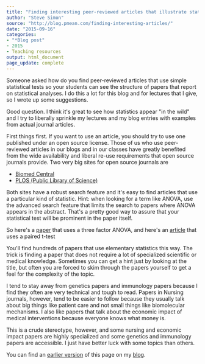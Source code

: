 ```yaml
---
title: "Finding interesting peer-reviewed articles that illustrate statistical tests"
author: "Steve Simon"
source: "http://blog.pmean.com/finding-interesting-articles/"
date: "2015-09-16"
categories:
- "*Blog post"
- 2015
- Teaching resources
output: html_document
page_update: complete
---
```


Someone asked how do you find peer-reviewed articles that use simple statistical tests so your students can see the structure of papers that report on statistical analyses. I do this a lot for this blog and for lectures that I give, so I wrote up some suggestions.

<!---More--->

Good question. I think it's great to see how statistics appear "in the wild" and I try to liberally sprinkle my lectures and my blog entries with examples from actual journal articles.

First things first. If you want to use an article, you should try to use one published under an open source license. Those of us who use peer-reviewed articles in our blogs and in our classes have greatly benefited from the wide availability and liberal re-use requirements that open source journals provide. Two very big sites for open source journals are

+ [Biomed Central][bio1]
+ [PLOS (Public Library of Science)][plo1]

Both sites have a robust search feature and it's easy to find articles that use a particular kind of statistic. Hint: when looking for a term like ANOVA, use the advanced search feature that limits the search to papers where ANOVA appears in the abstract. That's a pretty good way to assure that your statistical test will be prominent in the paper itself.

So here's a [paper][thr1] that uses a three factor ANOVA, and here's an [article][pai1] that uses a paired t-test


You'll find hundreds of papers that use elementary statistics this way. The trick is finding a paper that does not require a lot of specialized scientific or medical knowledge. Sometimes you can get a hint just by looking at the title, but often you are forced to skim through the papers yourself to get a feel for the complexity of the topic.

I tend to stay away from genetics papers and immunology papers because I find they often are very technical and tough to read. Papers in Nursing journals, however, tend to be easier to follow because they usually talk about big things like patient care and not small things like biomolecular mechanisms. I also like papers that talk about the economic impact of medical interventions because everyone knows what money is.

This is a crude stereotype, however, and some nursing and economic impact papers are highly specialized and some genetics and immunology papers are accessible. I just have better luck with some topics than others.

You can find an [earlier version][sim1] of this page on my [blog][sim2].

[sim1]: http://blog.pmean.com/finding-interesting-articles/
[sim2]: http://blog.pmean.com

[bio1]: http://www.biomedcentral.com/>
[pai1]: http://bmchealthservres.biomedcentral.com/articles/10.1186/s12913-015-1039-1
[plo1]: https://www.plos.org/
[thr1]: http://journals.plos.org/plosone/article?id=10.1371/journal.pone.0134447



